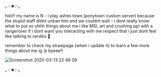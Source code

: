 ｡･:★:･｡

hiiiii!! my name is N -
i play ashes town (ponytown custom server) because the stupid staff didnt unban him and we couldnt wait -
i dont really know what to put so uhhh things about me i like MSI, art and crushing ppl with a rangerover
if i dont want you interacting with me respect that i just dont feel like talking to randos 🤪

remember to check my strawpage (when i update it) to learn a few more things about me ig :þ
byeee!!

![Screenshot 2025-03-13 22 46 09](https://github.com/user-attachments/assets/c0a07add-297e-424d-a78c-44ab84f9352d)

｡･:★:･｡
